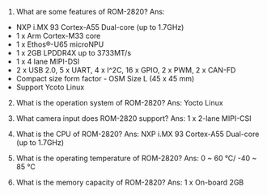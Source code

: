 1. What are some features of ROM-2820? 
Ans:
- NXP i.MX 93 Cortex-A55 Dual-core (up to 1.7GHz)
-  1 x Arm Cortex-M33 core
-  1 x Ethos®-U65 microNPU
-  1 x 2GB LPDDR4X up to 3733MT/s
-  1 x 4 lane MIPI-DSI
-  2 x USB 2.0, 5 x UART, 4 x I^2C, 16 x GPIO, 2 x PWM, 2 x CAN-FD
- Compact size form factor - OSM Size L (45 x 45 mm)
-  Support Ycoto Linux

2. What is the operation system of ROM-2820? Ans: Yocto Linux

3. What camera input does ROM-2820 support? Ans: 1 x 2-lane MIPI-CSI

4. What is the CPU of ROM-2820? Ans: NXP i.MX 93 Cortex-A55 Dual-core (up to 1.7GHz)

5. What is the operating temperature of ROM-2820? Ans: 0 ~ 60 °C/ -40 ~ 85 °C

6. What is the memory capacity of ROM-2820? Ans:  1 x On-board 2GB